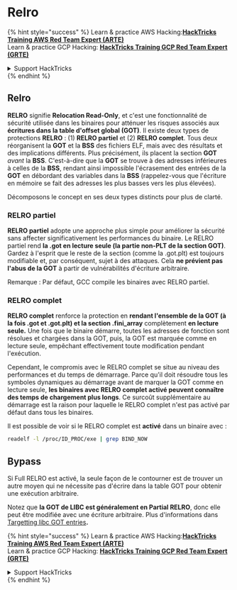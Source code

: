 # Relro

{% hint style="success" %}
Learn & practice AWS Hacking:<img src="/.gitbook/assets/arte.png" alt="" data-size="line">[**HackTricks Training AWS Red Team Expert (ARTE)**](https://training.hacktricks.xyz/courses/arte)<img src="/.gitbook/assets/arte.png" alt="" data-size="line">\
Learn & practice GCP Hacking: <img src="/.gitbook/assets/grte.png" alt="" data-size="line">[**HackTricks Training GCP Red Team Expert (GRTE)**<img src="/.gitbook/assets/grte.png" alt="" data-size="line">](https://training.hacktricks.xyz/courses/grte)

<details>

<summary>Support HackTricks</summary>

* Check the [**subscription plans**](https://github.com/sponsors/carlospolop)!
* **Join the** 💬 [**Discord group**](https://discord.gg/hRep4RUj7f) or the [**telegram group**](https://t.me/peass) or **follow** us on **Twitter** 🐦 [**@hacktricks\_live**](https://twitter.com/hacktricks\_live)**.**
* **Share hacking tricks by submitting PRs to the** [**HackTricks**](https://github.com/carlospolop/hacktricks) and [**HackTricks Cloud**](https://github.com/carlospolop/hacktricks-cloud) github repos.

</details>
{% endhint %}

## Relro

**RELRO** signifie **Relocation Read-Only**, et c'est une fonctionnalité de sécurité utilisée dans les binaires pour atténuer les risques associés aux **écritures dans la table d'offset global (GOT)**. Il existe deux types de protections **RELRO** : (1) **RELRO partiel** et (2) **RELRO complet**. Tous deux réorganisent la **GOT** et la **BSS** des fichiers ELF, mais avec des résultats et des implications différents. Plus précisément, ils placent la section **GOT** *avant* la **BSS**. C'est-à-dire que la **GOT** se trouve à des adresses inférieures à celles de la **BSS**, rendant ainsi impossible l'écrasement des entrées de la **GOT** en débordant des variables dans la **BSS** (rappelez-vous que l'écriture en mémoire se fait des adresses les plus basses vers les plus élevées).

Décomposons le concept en ses deux types distincts pour plus de clarté.

### **RELRO partiel**

**RELRO partiel** adopte une approche plus simple pour améliorer la sécurité sans affecter significativement les performances du binaire. Le RELRO partiel rend **la .got en lecture seule (la partie non-PLT de la section GOT)**. Gardez à l'esprit que le reste de la section (comme la .got.plt) est toujours modifiable et, par conséquent, sujet à des attaques. Cela **ne prévient pas l'abus de la GOT** à partir de vulnérabilités d'écriture arbitraire.

Remarque : Par défaut, GCC compile les binaires avec RELRO partiel.

### **RELRO complet**

**RELRO complet** renforce la protection en **rendant l'ensemble de la GOT (à la fois .got et .got.plt) et la section .fini\_array** complètement **en lecture seule.** Une fois que le binaire démarre, toutes les adresses de fonction sont résolues et chargées dans la GOT, puis, la GOT est marquée comme en lecture seule, empêchant effectivement toute modification pendant l'exécution.

Cependant, le compromis avec le RELRO complet se situe au niveau des performances et du temps de démarrage. Parce qu'il doit résoudre tous les symboles dynamiques au démarrage avant de marquer la GOT comme en lecture seule, **les binaires avec RELRO complet activé peuvent connaître des temps de chargement plus longs**. Ce surcoût supplémentaire au démarrage est la raison pour laquelle le RELRO complet n'est pas activé par défaut dans tous les binaires.

Il est possible de voir si le RELRO complet est **activé** dans un binaire avec :
```bash
readelf -l /proc/ID_PROC/exe | grep BIND_NOW
```
## Bypass

Si Full RELRO est activé, la seule façon de le contourner est de trouver un autre moyen qui ne nécessite pas d'écrire dans la table GOT pour obtenir une exécution arbitraire.

Notez que **la GOT de LIBC est généralement en Partial RELRO**, donc elle peut être modifiée avec une écriture arbitraire. Plus d'informations dans [Targetting libc GOT entries](https://github.com/nobodyisnobody/docs/blob/main/code.execution.on.last.libc/README.md#1---targetting-libc-got-entries)**.**

{% hint style="success" %}
Learn & practice AWS Hacking:<img src="/.gitbook/assets/arte.png" alt="" data-size="line">[**HackTricks Training AWS Red Team Expert (ARTE)**](https://training.hacktricks.xyz/courses/arte)<img src="/.gitbook/assets/arte.png" alt="" data-size="line">\
Learn & practice GCP Hacking: <img src="/.gitbook/assets/grte.png" alt="" data-size="line">[**HackTricks Training GCP Red Team Expert (GRTE)**<img src="/.gitbook/assets/grte.png" alt="" data-size="line">](https://training.hacktricks.xyz/courses/grte)

<details>

<summary>Support HackTricks</summary>

* Check the [**subscription plans**](https://github.com/sponsors/carlospolop)!
* **Join the** 💬 [**Discord group**](https://discord.gg/hRep4RUj7f) or the [**telegram group**](https://t.me/peass) or **follow** us on **Twitter** 🐦 [**@hacktricks\_live**](https://twitter.com/hacktricks\_live)**.**
* **Share hacking tricks by submitting PRs to the** [**HackTricks**](https://github.com/carlospolop/hacktricks) and [**HackTricks Cloud**](https://github.com/carlospolop/hacktricks-cloud) github repos.

</details>
{% endhint %}
